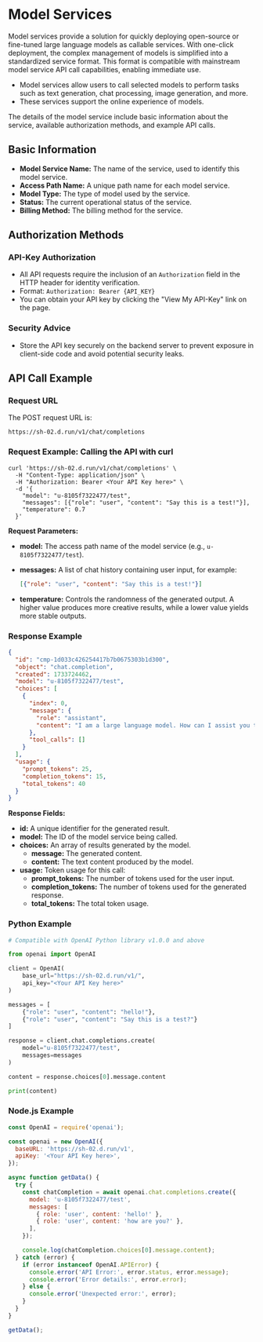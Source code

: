 # Model Services

Model services provide a solution for quickly deploying open-source or fine-tuned large language models
as callable services. With one-click deployment, the complex management of models is simplified into a
standardized service format. This format is compatible with mainstream model service API call capabilities,
enabling immediate use.

- Model services allow users to call selected models to perform tasks such as text generation,
  chat processing, image generation, and more.
- These services support the online experience of models.

The details of the model service include basic information about the service, available
authorization methods, and example API calls.

## Basic Information

- **Model Service Name:** The name of the service, used to identify this model service.
- **Access Path Name:** A unique path name for each model service.
- **Model Type:** The type of model used by the service.
- **Status:** The current operational status of the service.
- **Billing Method:** The billing method for the service.

## Authorization Methods

### API-Key Authorization

- All API requests require the inclusion of an `Authorization` field in the HTTP header for identity verification.
- Format: `Authorization: Bearer {API_KEY}`
- You can obtain your API key by clicking the "View My API-Key" link on the page.

### Security Advice

- Store the API key securely on the backend server to prevent exposure in client-side code
  and avoid potential security leaks.

## API Call Example

### Request URL

The POST request URL is:

`https://sh-02.d.run/v1/chat/completions`

### Request Example: Calling the API with curl

```shell
curl 'https://sh-02.d.run/v1/chat/completions' \
  -H "Content-Type: application/json" \
  -H "Authorization: Bearer <Your API Key here>" \
  -d '{
    "model": "u-8105f7322477/test",
    "messages": [{"role": "user", "content": "Say this is a test!"}],
    "temperature": 0.7
  }'
```

**Request Parameters:**

- **model:** The access path name of the model service (e.g., `u-8105f7322477/test`).
- **messages:** A list of chat history containing user input, for example:

    ```json
    [{"role": "user", "content": "Say this is a test!"}]
    ```

- **temperature:** Controls the randomness of the generated output. A higher value produces
  more creative results, while a lower value yields more stable outputs.

### Response Example

```json
{
  "id": "cmp-1d033c426254417b7b0675303b1d300",
  "object": "chat.completion",
  "created": 1733724462,
  "model": "u-8105f7322477/test",
  "choices": [
    {
      "index": 0,
      "message": {
        "role": "assistant",
        "content": "I am a large language model. How can I assist you today?"
      },
      "tool_calls": []
    }
  ],
  "usage": {
    "prompt_tokens": 25,
    "completion_tokens": 15,
    "total_tokens": 40
  }
}
```

**Response Fields:**

- **id:** A unique identifier for the generated result.
- **model:** The ID of the model service being called.
- **choices:** An array of results generated by the model.
    - **message:** The generated content.
    - **content:** The text content produced by the model.
- **usage:** Token usage for this call:
    - **prompt_tokens:** The number of tokens used for the user input.
    - **completion_tokens:** The number of tokens used for the generated response.
    - **total_tokens:** The total token usage.

### Python Example

```python
# Compatible with OpenAI Python library v1.0.0 and above

from openai import OpenAI

client = OpenAI(
    base_url="https://sh-02.d.run/v1/",
    api_key="<Your API Key here>"
)

messages = [
    {"role": "user", "content": "hello!"},
    {"role": "user", "content": "Say this is a test?"}
]

response = client.chat.completions.create(
    model="u-8105f7322477/test",
    messages=messages
)

content = response.choices[0].message.content

print(content)
```

### Node.js Example

```js
const OpenAI = require('openai');

const openai = new OpenAI({
  baseURL: 'https://sh-02.d.run/v1',
  apiKey: '<Your API Key here>',
});

async function getData() {
  try {
    const chatCompletion = await openai.chat.completions.create({
      model: 'u-8105f7322477/test',
      messages: [
        { role: 'user', content: 'hello!' },
        { role: 'user', content: 'how are you?' },
      ],
    });

    console.log(chatCompletion.choices[0].message.content);
  } catch (error) {
    if (error instanceof OpenAI.APIError) {
      console.error('API Error:', error.status, error.message);
      console.error('Error details:', error.error);
    } else {
      console.error('Unexpected error:', error);
    }
  }
}

getData();
```
